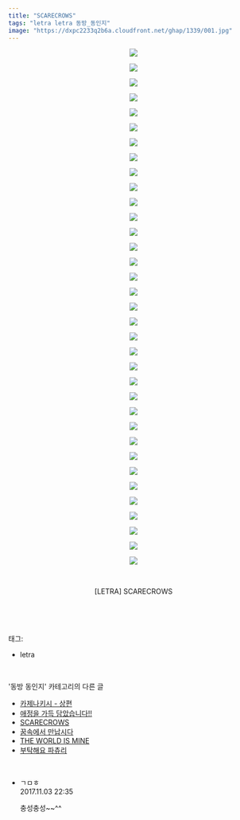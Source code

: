 ```yaml
---
title: "SCARECROWS"
tags: "letra letra 동방_동인지"
image: "https://dxpc2233q2b6a.cloudfront.net/ghap/1339/001.jpg"
---
```

<div class="article">
<p style="text-align: center; clear: none; float: none;"><img src="{{ site.imgserver3 }}/ghap/1339/001.jpg"/></p>
<p style="text-align: center; clear: none; float: none;"><img src="{{ site.imgserver3 }}/ghap/1339/002.jpg"/></p>
<p style="text-align: center; clear: none; float: none;"><img src="{{ site.imgserver3 }}/ghap/1339/003.jpg"/></p>
<p style="text-align: center; clear: none; float: none;"><img src="{{ site.imgserver3 }}/ghap/1339/004.jpg"/></p>
<p style="text-align: center; clear: none; float: none;"><img src="{{ site.imgserver3 }}/ghap/1339/005.jpg"/></p>
<p style="text-align: center; clear: none; float: none;"><img src="{{ site.imgserver3 }}/ghap/1339/006.jpg"/></p>
<p style="text-align: center; clear: none; float: none;"><img src="{{ site.imgserver3 }}/ghap/1339/007.jpg"/></p>
<p style="text-align: center; clear: none; float: none;"><img src="{{ site.imgserver3 }}/ghap/1339/008.jpg"/></p>
<p style="text-align: center; clear: none; float: none;"><img src="{{ site.imgserver3 }}/ghap/1339/009.jpg"/></p>
<p style="text-align: center; clear: none; float: none;"><img src="{{ site.imgserver3 }}/ghap/1339/010.jpg"/></p>
<p style="text-align: center; clear: none; float: none;"><img src="{{ site.imgserver3 }}/ghap/1339/011.jpg"/></p>
<p style="text-align: center; clear: none; float: none;"><img src="{{ site.imgserver3 }}/ghap/1339/012.jpg"/></p>
<p style="text-align: center; clear: none; float: none;"><img src="{{ site.imgserver3 }}/ghap/1339/013.jpg"/></p>
<p style="text-align: center; clear: none; float: none;"><img src="{{ site.imgserver3 }}/ghap/1339/014.jpg"/></p>
<p style="text-align: center; clear: none; float: none;"><img src="{{ site.imgserver3 }}/ghap/1339/015.jpg"/></p>
<p style="text-align: center; clear: none; float: none;"><img src="{{ site.imgserver3 }}/ghap/1339/016.jpg"/></p>
<p style="text-align: center; clear: none; float: none;"><img src="{{ site.imgserver3 }}/ghap/1339/017.jpg"/></p>
<p style="text-align: center; clear: none; float: none;"><img src="{{ site.imgserver3 }}/ghap/1339/018.jpg"/></p>
<p style="text-align: center; clear: none; float: none;"><img src="{{ site.imgserver3 }}/ghap/1339/019.jpg"/></p>
<p style="text-align: center; clear: none; float: none;"><img src="{{ site.imgserver3 }}/ghap/1339/020.jpg"/></p>
<p style="text-align: center; clear: none; float: none;"><img src="{{ site.imgserver3 }}/ghap/1339/021.jpg"/></p>
<p style="text-align: center; clear: none; float: none;"><img src="{{ site.imgserver3 }}/ghap/1339/022.jpg"/></p>
<p style="text-align: center; clear: none; float: none;"><img src="{{ site.imgserver3 }}/ghap/1339/023.jpg"/></p>
<p style="text-align: center; clear: none; float: none;"><img src="{{ site.imgserver3 }}/ghap/1339/024.jpg"/></p>
<p style="text-align: center; clear: none; float: none;"><img src="{{ site.imgserver3 }}/ghap/1339/025.jpg"/></p>
<p style="text-align: center; clear: none; float: none;"><img src="{{ site.imgserver3 }}/ghap/1339/026.jpg"/></p>
<p style="text-align: center; clear: none; float: none;"><img src="{{ site.imgserver3 }}/ghap/1339/027.jpg"/></p>
<p style="text-align: center; clear: none; float: none;"><img src="{{ site.imgserver3 }}/ghap/1339/028.jpg"/></p>
<p style="text-align: center; clear: none; float: none;"><img src="{{ site.imgserver3 }}/ghap/1339/029.jpg"/></p>
<p style="text-align: center; clear: none; float: none;"><img src="{{ site.imgserver3 }}/ghap/1339/030.jpg"/></p>
<p style="text-align: center; clear: none; float: none;"><img src="{{ site.imgserver3 }}/ghap/1339/031.jpg"/></p>
<p style="text-align: center; clear: none; float: none;"><img src="{{ site.imgserver3 }}/ghap/1339/032.jpg"/></p>
<p style="text-align: center; clear: none; float: none;"><img src="{{ site.imgserver3 }}/ghap/1339/033.jpg"/></p>
<p style="text-align: center; clear: none; float: none;"><img src="{{ site.imgserver3 }}/ghap/1339/034.jpg"/></p>
<p style="text-align: center; clear: none; float: none;"><img src="{{ site.imgserver3 }}/ghap/1339/035.jpg"/></p>
<p style="text-align: center; clear: none; float: none;"><br/></p>
<p style="text-align: center; clear: none; float: none;">[LETRA] SCARECROWS</p>
<p><br/></p>
</div><br/>
<div class="tagTrail">
<p>태그: </p>
<ul>
<li>letra</li>
</ul>
</div><br/>
<div class="another">
<p>'동방 동인지' 카테고리의 다른 글</p>
<ul>
<li><a href="/ghap_1342">카제나키시 - 상편</a></li>
<li><a href="/ghap_1341">애정을 가득 담았습니다!!</a></li>
<li><a href="/ghap_1339">SCARECROWS</a></li>
<li><a href="/ghap_1338">꿈속에서 만납시다</a></li>
<li><a href="/ghap_1337">THE WORLD IS MINE</a></li>
<li><a href="/ghap_1336">부탁해요 파츄리</a></li>
</ul>
</div><br/>
<div class="cb_module cb_fluid">
<div class="cb_wrt cb_profile">
<div class="comment">
<ul>
<li class="cb_thumb_off" id="comment15122287">
<div class="cb_comment_area">
<div class="cb_info_area">
<div class="cb_section">
<span class="cb_nick_name">ㄱㅁㅎ</span>
</div>
<div class="cb_section">
<span class="cb_date">2017.11.03 22:35 </span>
</div>
</div>
<div class="cb_dsc_comment">
<p class="cb_dsc">
											충성충성~~^^
										</p>
</div>
</div></li>
</ul>
</div>
</div><!-- commentList close -->
</div><br/>
